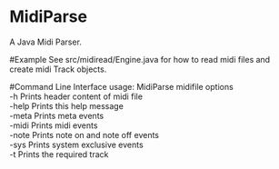 # MidiParse
A Java Midi Parser.

#Example
See src/midiread/Engine.java for how to read midi files and create midi Track objects.

#Command Line Interface
usage: MidiParse midifile options  
 -h                  Prints header content of midi file  
 -help               Prints this help message  
 -meta               Prints meta events  
 -midi               Prints midi events  
 -note               Prints note on and note off events  
 -sys                Prints system exclusive events  
 -t <track number>   Prints the required track  

